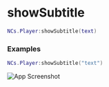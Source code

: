 # showSubtitle

```lua
NCs.Player:showSubtitle(text)
``` 

### Examples
```lua
NCs.Player:showSubtitle("text")
```
![App Screenshot](https://cdn.discordapp.com/attachments/859092448427638804/982916269508550666/unknown.png)